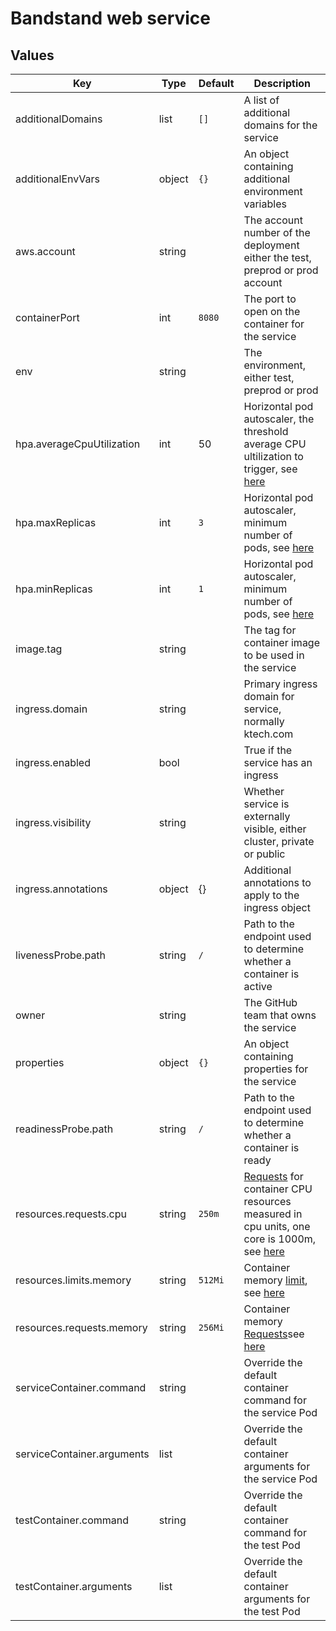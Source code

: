 # Bandstand web service

## Values

| Key                        | Type   | Default | Description                                                                                                                                                                                                                                                                                    |
|----------------------------|--------|---------|------------------------------------------------------------------------------------------------------------------------------------------------------------------------------------------------------------------------------------------------------------------------------------------------|
| additionalDomains          | list   | `[]`    | A list of additional domains for the service                                                                                                                                                                                                                                                   |
| additionalEnvVars          | object | `{}`    | An object containing additional environment variables                                                                                                                                                                                                                                          |
| aws.account                | string |         | The account number of the deployment either the test, preprod or prod account                                                                                                                                                                                                                  |
| containerPort              | int    | `8080`  | The port to open on the container for the service                                                                                                                                                                                                                                              |
| env                        | string |         | The environment, either test, preprod or prod                                                                                                                                                                                                                                                  |
| hpa.averageCpuUtilization  | int    | 50      | Horizontal pod autoscaler, the threshold average CPU ultilization to trigger, see [here](https://kubernetes.io/docs/tasks/run-application/horizontal-pod-autoscale/)                                                                                                                           |
| hpa.maxReplicas            | int    | `3`     | Horizontal pod autoscaler, minimum number of pods, see [here](https://kubernetes.io/docs/tasks/run-application/horizontal-pod-autoscale/)                                                                                                                                                      |
| hpa.minReplicas            | int    | `1`     | Horizontal pod autoscaler, minimum number of pods, see [here](https://kubernetes.io/docs/tasks/run-application/horizontal-pod-autoscale/)                                                                                                                                                      |
| image.tag                  | string |         | The tag for container image to be used in the service                                                                                                                                                                                                                                          |
| ingress.domain             | string |         | Primary ingress domain for service, normally ktech.com                                                                                                                                                                                                                                         |
| ingress.enabled            | bool   |         | True if the service has an ingress                                                                                                                                                                                                                                                             |
| ingress.visibility         | string |         | Whether service is externally visible, either cluster, private or public                                                                                                                                                                                                                       |
| ingress.annotations        | object | {}      | Additional annotations to apply to the ingress object                                                                                                                                                                                                                                          |
| livenessProbe.path         | string | `/`     | Path to the endpoint used to determine whether a container is active                                                                                                                                                                                                                           |
| owner                      | string |         | The GitHub team that owns the service                                                                                                                                                                                                                                                          |
| properties                 | object | `{}`    | An object containing properties for the service                                                                                                                                                                                                                                                |
| readinessProbe.path        | string | `/`     | Path to the endpoint used to determine whether a container is ready                                                                                                                                                                                                                            |
| resources.requests.cpu     | string | `250m`  | [Requests](https://kubernetes.io/docs/concepts/configuration/manage-resources-containers/#requests-and-limits) for container CPU resources measured in cpu units, one core is 1000m, see [here](https://kubernetes.io/docs/concepts/configuration/manage-resources-containers/#meaning-of-cpu) |
| resources.limits.memory    | string | `512Mi` | Container memory [limit](https://kubernetes.io/docs/concepts/configuration/manage-resources-containers/#requests-and-limits), see [here](https://kubernetes.io/docs/concepts/configuration/manage-resources-containers/#meaning-of-memory)                                                     |
| resources.requests.memory  | string | `256Mi` | Container memory [Requests](https://kubernetes.io/docs/concepts/configuration/manage-resources-containers/#requests-and-limits)see [here](https://kubernetes.io/docs/concepts/configuration/manage-resources-containers/#meaning-of-memory)                                                    |
| serviceContainer.command   | string |         | Override the default container command for the service Pod                                                                                                                                                                                                                                     |
| serviceContainer.arguments | list   |         | Override the default container arguments for the service Pod                                                                                                                                                                                                                                   |
| testContainer.command      | string |         | Override the default container command for the test Pod                                                                                                                                                                                                                                        |
| testContainer.arguments    | list   |         | Override the default container arguments for the test Pod                                                                                                                                                                                                                                      |

